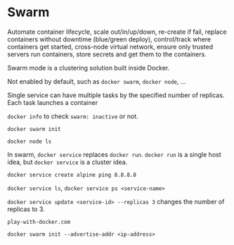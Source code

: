 # Swarm

Automate container lifecycle, scale out/in/up/down, re-create if fail, replace containers without downtime (blue/green 
deploy), control/track where containers get started, cross-node virtual network, ensure only trusted servers run containers,
store secrets and get them to the containers.

Swarm mode is a clustering solution built inside Docker.

Not enabled by default, such as `docker swarm`, `docker node`, ...

Single service can have multiple tasks by the specified number of replicas. Each task launches a container

`docker info` to check `swarm: inactive` or not.

`docker swarm init`

`docker node ls`

In swarm, `docker service` replaces `docker run`. `docker run` is a single host idea, but `docker service` is a cluster
idea.

`docker service create alpine ping 8.8.8.8`

`docker service ls`, `docker service ps <service-name>`

`docker service update <service-id> --replicas 3` changes the number of replicas to 3.

`play-with-docker.com`

`docker swarm init --advertise-addr <ip-address>`
